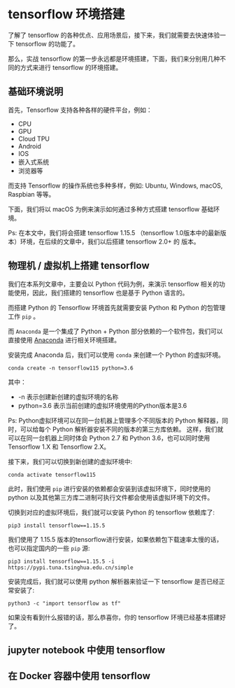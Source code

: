 # tensorflow 环境搭建

了解了 tensorflow 的各种优点、应用场景后，接下来，我们就需要去快速体验一下 tensorflow 的功能了。

那么，实战 tensorflow 的第一步永远都是环境搭建，下面，我们来分别用几种不同的方式来进行 tensorflow 的环境搭建。

## 基础环境说明

首先，Tensorflow 支持各种各样的硬件平台，例如：

 - CPU
 - GPU
 - Cloud TPU
 - Android
 - IOS
 - 嵌入式系统
 - 浏览器等


而支持 Tensorflow 的操作系统也多种多样，例如: Ubuntu, Windows, macOS, Raspbian 等等。

下面，我们将以 macOS 为例来演示如何通过多种方式搭建 tensorflow 基础环境。

Ps: 在本文中，我们将会搭建 tensorflow 1.15.5 （tensorflow 1.0版本中的最新版本）环境，在后续的文章中，我们以后搭建 tensorflow 2.0+ 的
版本。


## 物理机 / 虚拟机上搭建 tensorflow

我们在本系列文章中，主要会以 Python 代码为例，来演示 tensorflow 相关的功能使用，因此，我们搭建的 tensorflow 也是基于 Python 语言的。

而搭建 Python 的 Tensorflow 环境首先就需要安装 Python 和 Python 的包管理工作 `pip` 。

而 `Anaconda` 是一个集成了 Python + Python 部分依赖的一个软件包，我们可以直接使用
[Anaconda](https://www.anaconda.com/products/individual)
进行相关环境搭建。

安装完成 Anaconda 后，我们可以使用 `conda` 来创建一个 Python 的虚拟环境。

```shell
conda create -n tensorflow115 python=3.6
```

其中：

 - -n 表示创建新创建的虚拟环境的名称
 - python=3.6 表示当前创建的虚拟环境使用的Python版本是3.6


Ps: Python虚拟环境可以在同一台机器上管理多个不同版本的 Python 解释器，同时，可以给每个 Python 解析器安装不同的版本的第三方库依赖。
这样，我们就可以在同一台机器上同时体会 Python 2.7 和 Python 3.6，也可以同时使用 Tensorflow 1.X 和 Tensorflow 2.X。


接下来，我们可以切换到新创建的虚拟环境中: 

```shell
conda activate tensorflow115
```

此时，我们使用 `pip` 进行安装的依赖都会安装到该虚拟环境下，同时使用的 python 以及其他第三方库二进制可执行文件都会使用该虚拟环境下的文件。

切换到对应的虚拟环境后，我们就可以安装 Python 的 tensorflow 依赖库了:

```shell
pip3 install tensorflow==1.15.5
```

我们使用了 1.15.5 版本的tensorflow进行安装，如果依赖包下载速率太慢的话，也可以指定国内的一些 `pip` 源:

```shell
pip3 install tensorflow==1.15.5 -i https://pypi.tuna.tsinghua.edu.cn/simple
```

安装完成后，我们就可以使用 python 解析器来验证一下 tensorflow 是否已经正常安装了:

```shell
python3 -c "import tensorflow as tf"
```

如果没有看到什么报错的话，那么恭喜你，你的 tensorflow 环境已经基本搭建好了。

## jupyter notebook 中使用 tensorflow







## 在 Docker 容器中使用 tensorflow











